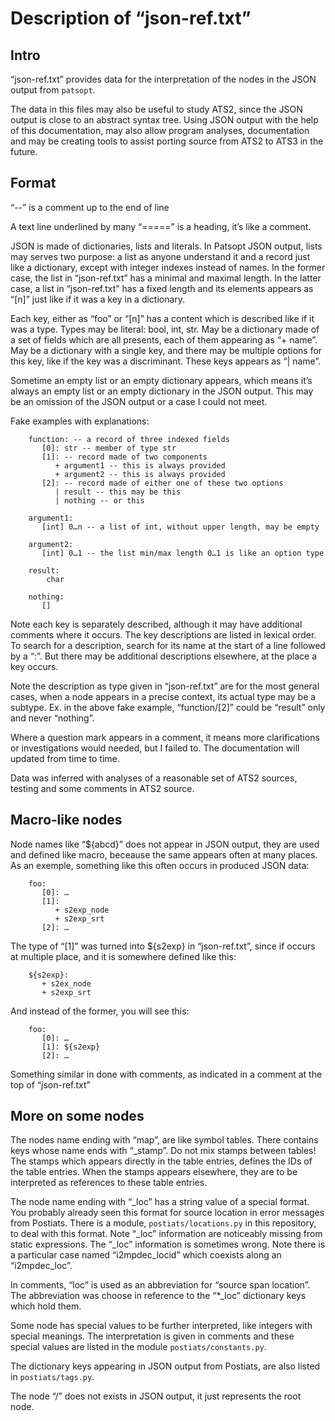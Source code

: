 Description of “json-ref.txt”
==============================================================================

Intro
------------------------------------------------------------------------------

“json-ref.txt” provides data for the interpretation of the nodes in the JSON
output from `patsopt`.

The data in this files may also be useful to study ATS2, since the JSON output
is close to an abstract syntax tree. Using JSON output with the help of this
documentation, may also allow program analyses, documentation and may be
creating tools to assist porting source from ATS2 to ATS3 in the future.


Format
------------------------------------------------------------------------------

“--” is a comment up to the end of line

A text line underlined by many “=====” is a heading, it’s like a comment.

JSON is made of dictionaries, lists and literals. In Patsopt JSON output,
lists may serves two purpose: a list as anyone understand it and a record just
like a dictionary, except with integer indexes instead of names. In the former
case, the list in “json-ref.txt” has a minimal and maximal length. In the
latter case, a list in “json-ref.txt” has a fixed length and its elements
appears as “[n]” just like if it was a key in a dictionary.

Each key, either as “foo” or “[n]” has a content which is described like if it
was a type. Types may be literal: bool, int, str. May be a dictionary made of
a set of fields which are all presents, each of them appearing as “+ name”.
May be a dictionary with a single key, and there may be multiple options for
this key, like if the key was a discriminant. These keys appears as “| name”.

Sometime an empty list or an empty dictionary appears, which means it’s always
an empty list or an empty dictionary in the JSON output. This may
be an omission of the JSON output or a case I could not meet.

Fake examples with explanations:


        function: -- a record of three indexed fields
           [0]: str -- member of type str
           [1]: -- record made of two components
              + argument1 -- this is always provided
              + argument2 -- this is always provided
           [2]: -- record made of either one of these two options
              | result -- this may be this
              | nothing -- or this

        argument1:
           [int] 0…n -- a list of int, without upper length, may be empty

        argument2:
           [int] 0…1 -- the list min/max length 0…1 is like an option type

        result:
            char

        nothing:
           []


Note each key is separately described, although it may have additional
comments where it occurs. The key descriptions are listed in lexical order.
To search for a description, search for its name at the start of a line
followed by a “:”. But there may be additional descriptions elsewhere, at the
place a key occurs.

Note the description as type given in “json-ref.txt” are for the most general
cases, when a node appears in a precise context, its actual type may be a
subtype. Ex. in the above fake example, “function/[2]” could be “result” only
and never “nothing”.

Where a question mark appears in a comment, it means more clarifications or
investigations would needed, but I failed to. The documentation will updated
from time to time.

Data was inferred with analyses of a reasonable set of ATS2 sources, testing
and some comments in ATS2 source.


Macro‑like nodes
------------------------------------------------------------------------------

Node names like “${abcd}” does not appear in JSON output, they are used and
defined like macro, beceause the same appears often at many places. As an
exemple, something like this often occurs in produced JSON data:

        foo:
           [0]: …
           [1]:
              + s2exp_node
              + s2exp_srt
           [2]: …

The type of “[1]” was turned into ${s2exp} in “json-ref.txt”, since if occurs
at multiple place, and it is somewhere defined like this:

        ${s2exp}:
           + s2ex_node
           + s2exp_srt

And instead of the former, you will see this:

        foo:
           [0]: …
           [1]: ${s2exp}
           [2]: …


Something similar in done with comments, as indicated in a comment at the top
of “json-ref.txt”


More on some nodes
------------------------------------------------------------------------------

The nodes name ending with “map”, are like symbol tables. There contains keys
whose name ends with “_stamp”. Do not mix stamps between tables! The stamps
which appears directly in the table entries, defines the IDs of the table
entries. When the stamps appears elsewhere, they are to be interpreted as
references to these table entries.

The node name ending with “_loc” has a string value of a special format. You
probably already seen this format for source location in error messages
from Postiats. There is a module, `postiats/locations.py` in this repository,
to deal with this format. Note “_loc” information are noticeably missing from
static expressions. The “_loc” information is sometimes wrong. Note there is
a particular case named “i2mpdec_locid” which coexists along an “i2mpdec_loc”.

In comments, “loc” is used as an abbreviation for “source span location”. The
abbreviation was choose in reference to the “*_loc” dictionary keys which
hold them.

Some node has special values to be further interpreted, like integers with
special meanings. The interpretation is given in comments and these special
values are listed in the module `postiats/constants.py`.

The dictionary keys appearing in JSON output from Postiats, are also listed
in `postiats/tags.py`.

The node “/” does not exists in JSON output, it just represents the root node.
